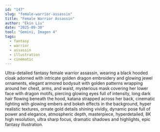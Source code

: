 ```yaml
---
id: "147"
slug: "female-warrior-assassin"
title: "Female Warrior Assassin"
author: "Ekin Liu"
date: "2025-09-30"
tool: "Gemini, Imagen 4"
tags:
  - fantasy
  - warrior
  - assassin
  - illustration
  - cinematic
---
```


Ultra-detailed fantasy female warrior assassin, wearing a black hooded cloak adorned with intricate golden dragon embroidery and glowing jewel ornaments, elegant armored bodysuit with golden patterns wrapping around her chest, arms, and waist, mysterious mask covering her lower face with dragon motifs, piercing glowing eyes full of intensity, long dark hair flowing beneath the hood, katana strapped across her back, cinematic lighting with glowing embers and bokeh effects in the background, hyper realistic textures, ornate gold details shining vividly, dynamic pose full of power and elegance, atmospheric depth, masterpiece, hyperdetailed, 8K high resolution, ultra sharp focus, dramatic shadows and highlights, epic fantasy illustration.
